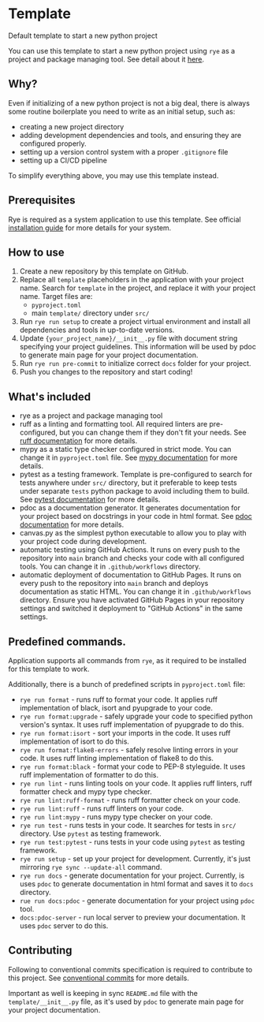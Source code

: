 # Template

Default template to start a new python project

You can use this template to start a new python project using `rye` as a project and package managing tool. 
See detail about it [here](https://rye.astral.sh/).

## Why?

Even if initializing of a new python project is not a big deal, there is always some routine boilerplate you need 
to write as an initial setup, such as:

* creating a new project directory
* adding development dependencies and tools, and ensuring they are configured properly.
* setting up a version control system with a proper `.gitignore` file
* setting up a CI/CD pipeline

To simplify everything above, you may use this template instead.

## Prerequisites

Rye is required as a system application to use this template. See official 
[installation guide](https://rye.astral.sh/guide/installation/) for more details for your system.

## How to use

1. Create a new repository by this template on GitHub.
2. Replace all `template` placeholders in the application with your project name. Search for `template` in the project,
    and replace it with your project name. Target files are:
    * `pyproject.toml`
    * main `template/` directory under `src/`
3. Run `rye run setup` to create a project virtual environment and install all dependencies and tools 
    in up-to-date versions.
4. Update `{your_project_name}/__init__.py` file with document string specifying your project guidelines.
    This information will be used by pdoc to generate main page for your project documentation.
5. Run `rye run pre-commit` to initialize correct `docs` folder for your project.
6. Push you changes to the repository and start coding!

## What's included

* rye as a project and package managing tool
* ruff as a linting and formatting tool. All required linters are pre-configured, but you can change them if
    they don't fit your needs. See [ruff documentation](https://ruff.astral.sh/) for more details.
* mypy as a static type checker configured in strict mode. You can change it in `pyproject.toml` file.
    See [mypy documentation](https://mypy.readthedocs.io/en/stable/) for more details.
* pytest as a testing framework. Template is pre-configured to search for tests anywhere under `src/` directory,
    but it preferable to keep tests under separate `tests` python package to avoid including them to build.
    See [pytest documentation](https://docs.pytest.org/en/stable/) for more details.
* pdoc as a documentation generator. It generates documentation for your project based on docstrings in your code in 
    html format. See [pdoc documentation](https://pdoc.dev/docs/pdoc.html) for more details.
* canvas.py as the simplest python executable to allow you to play with your project code during development. 
* automatic testing using GitHub Actions. It runs on every push to the repository into `main` branch and checks your 
    code with all configured tools. You can change it in `.github/workflows` directory.
* automatic deployment of documentation to GitHub Pages. It runs on every push to the repository into `main` branch 
    and deploys documentation as static HTML. You can change it in `.github/workflows` directory. Ensure you have
    activated GitHub Pages in your repository settings and switched it deployment to "GitHub Actions" in the same
    settings.


## Predefined commands.

Application supports all commands from `rye`, as it required to be installed for this template to work.

Additionally, there is a bunch of predefined scripts in `pyproject.toml` file:

- `rye run format` - runs ruff to format your code. It applies ruff implementation of black, isort and pyupgrade 
    to your code.
- `rye run format:upgrade` - safely upgrade your code to specified python version's syntax. It uses ruff implementation 
    of pyupgrade to do this.
- `rye run format:isort` - sort your imports in the code. It uses ruff implementation of isort to do this.
- `rye run format:flake8-errors` - safely resolve linting errors in your code. It uses ruff linting implementation 
    of flake8 to do this.
- `rye run format:black` - format your code to PEP-8 styleguide. It uses ruff implementation of formatter to do this.
- `rye run lint` - runs linting tools on your code. It applies ruff linters, ruff formatter check and mypy type checker.
- `rye run lint:ruff-format` - runs ruff formatter check on your code.
- `rye run lint:ruff` - runs ruff linters on your code.
- `rye run lint:mypy` - runs mypy type checker on your code.
- `rye run test` - runs tests in your code. It searches for tests in `src/` directory. Use `pytest` as testing framework.
- `rye run test:pytest` - runs tests in your code using `pytest` as testing framework.
- `rye run setup` - set up your project for development. Currently, it's just mirroring `rye sync --update-all` command.
- `rye run docs` - generate documentation for your project. Currently, is uses `pdoc` to generate documentation in html 
    format and saves it to `docs` directory.
- `rue run docs:pdoc` - generate documentation for your project using `pdoc` tool.
- `docs:pdoc-server` - run local server to preview your documentation. It uses `pdoc` server to do this.


## Contributing

Following to conventional commits specification is required to contribute to this project. 
See [conventional commits](https://www.conventionalcommits.org/en/v1.0.0/) for more details.

Important as well is keeping in sync `README.md` file with the `template/__init__.py` file, as it's used by `pdoc`
to generate main page for your project documentation.
